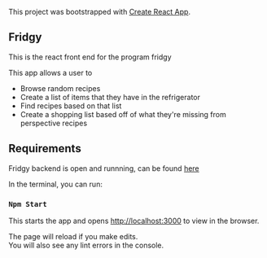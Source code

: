 This project was bootstrapped with [Create React App](https://github.com/facebook/create-react-app).
## Fridgy
This is the react front end for the program fridgy

This app allows a user to
* Browse random recipes 
* Create a list of items that they have in the refrigerator 
* Find recipes based on that list 
* Create a shopping list based off of what they're missing from perspective recipes

## Requirements
Fridgy backend is open and runnning, can be found [here](https://github.com/timrinkerman/fridgy-backend)


In the terminal, you can run:

### `Npm Start`

This starts the app and opens [http://localhost:3000](http://localhost:3000) to view in the browser.

The page will reload if you make edits.<br />
You will also see any lint errors in the console.




